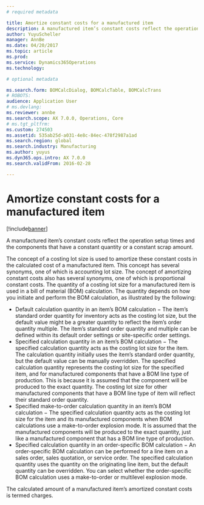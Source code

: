 ```yaml
---
# required metadata

title: Amortize constant costs for a manufactured item
description: A manufactured item’s constant costs reflect the operation setup times and the components that have a constant quantity or a constant scrap amount. 
author: YuyuScheller
manager: AnnBe
ms.date: 04/20/2017
ms.topic: article
ms.prod: 
ms.service: Dynamics365Operations
ms.technology: 

# optional metadata

ms.search.form: BOMCalcDialog, BOMCalcTable, BOMCalcTrans
# ROBOTS: 
audience: Application User
# ms.devlang: 
ms.reviewer: annbe
ms.search.scope: AX 7.0.0, Operations, Core
# ms.tgt_pltfrm: 
ms.custom: 274503
ms.assetid: 535ab25d-a031-4e8c-84ec-478f2987a1ad
ms.search.region: global
ms.search.industry: Manufacturing
ms.author: yuyus
ms.dyn365.ops.intro: AX 7.0.0
ms.search.validFrom: 2016-02-28

---
```


# Amortize constant costs for a manufactured item

[!include[banner](../includes/banner.md)]


A manufactured item’s constant costs reflect the operation setup times and the components that have a constant quantity or a constant scrap amount. 

The concept of a costing lot size is used to amortize these constant costs in the calculated cost of a manufactured item. This concept has several synonyms, one of which is accounting lot size. The concept of amortizing constant costs also has several synonyms, one of which is proportional constant costs.
The quantity of a costing lot size for a manufactured item is used in a bill of material (BOM) calculation. The quantity depends on how you initiate and perform the BOM calculation, as illustrated by the following:
-   Default calculation quantity in an item’s BOM calculation − The item’s standard order quantity for inventory acts as the costing lot size, but the default value might be a greater quantity to reflect the item’s order quantity multiple. The item’s standard order quantity and multiple can be defined within its default order settings or site-specific order settings.
-   Specified calculation quantity in an item’s BOM calculation − The specified calculation quantity acts as the costing lot size for the item. The calculation quantity initially uses the item’s standard order quantity, but the default value can be manually overridden. The specified calculation quantity represents the costing lot size for the specified item, and for manufactured components that have a BOM line type of production. This is because it is assumed that the component will be produced to the exact quantity. The costing lot size for other manufactured components that have a BOM line type of item will reflect their standard order quantity.
-   Specified make-to-order calculation quantity in an item’s BOM calculation − The specified calculation quantity acts as the costing lot size for the item and its manufactured components when BOM calculations use a make-to-order explosion mode. It is assumed that the manufactured components will be produced to the exact quantity, just like a manufactured component that has a BOM line type of production.
-   Specified calculation quantity in an order-specific BOM calculation − An order-specific BOM calculation can be performed for a line item on a sales order, sales quotation, or service order. The specified calculation quantity uses the quantity on the originating line item, but the default quantity can be overridden. You can select whether the order-specific BOM calculation uses a make-to-order or multilevel explosion mode.

The calculated amount of a manufactured item’s amortized constant costs is termed charges.






